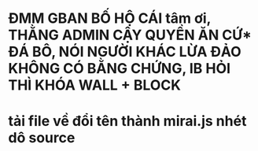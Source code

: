 # ĐMM GBAN BỐ HỘ CÁI tâm ơi, THẰNG ADMIN CẬY QUYỀN ĂN CỨ* ĐÁ BÔ, NÓI NGƯỜI KHÁC LỪA ĐẢO KHÔNG CÓ BẰNG CHỨNG, IB HỎI THÌ KHÓA WALL + BLOCK



# tải file về đổi tên thành mirai.js nhét dô source
